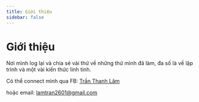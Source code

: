 ```yaml
---
title: Giới thiệu
sidebar: false
---
```


# Giới thiệu

Nơi mình log lại và chia sẻ vài thứ về những thứ mình đã làm, đa số là về lập trình và một vài kiến thức linh tinh.

Có thể connect mình qua FB: [Trần Thanh Lâm](https://www.facebook.com/lamtran2601)

hoặc email: [lamtran2601@gmail.com](mailto:lamtran2601@gmail.com) 